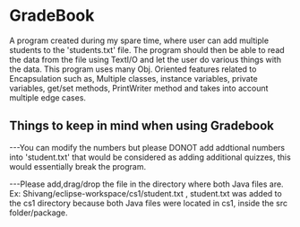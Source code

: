 # GradeBook
A program created during my spare time, where user can add multiple students to the 'students.txt' file. The program should then be able to read the data from the file using TextI/O and let the user do various things with the data. This program uses many Obj. Oriented features related to Encapsulation such as, Multiple classes, instance variables, private variables, get/set methods, PrintWriter method and takes into account multiple edge cases. 

## Things to keep in mind when using Gradebook
---You can modify the numbers but please DONOT add addtional numbers into 'student.txt' that would be considered as adding additional quizzes, this would essentially break the program.

---Please add,drag/drop the file in the directory where both Java files are. Ex: Shivang/eclipse-workspace/cs1/student.txt , student.txt was added to the cs1 directory because both Java files were located in cs1, inside the src folder/package.


